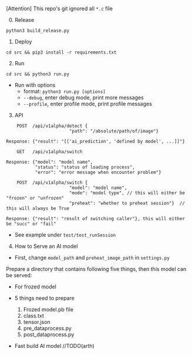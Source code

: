 [Attention] This repo's git ignored all `*.c` file

0. Release

`python3 build_release.py`

1. Deploy

`cd src && pip3 install -r requirements.txt`

2. Run 

```
cd src && python3 run.py
```

* Run with options
  * format: `python3 run.py [options]`
  * `--debug`, enter debug mode, print more messages
  * `--profile`, enter profile mode, print profile messages



3. API

```
    POST  /api/v1alpha/detect {
                        "path": "/absolute/path/of/image"}

Response: {"result": "[['ai_prediction', 'defined by model', ...]]"}
```

```
    GET   /api/v1alpha/switch

Response: {"model": "model name", 
           "status": "status of loading process",
           "error": "error message when encounter problem"}
```

```
    POST  /api/v1alpha/switch {
                        "model": "model name", 
                        "mode": "model type", // this will either be "frozen" or "unfrozen"
                        "preheat": "whether to preheat session"}  // this will always be True

Response: {"result": "result of switching caller"}, this will either be "succ" or "fail"
```

* See example under `test/test_runSession`


4. How to Serve an AI model

* First, change `model_path` and `preheat_image_path` in `settings.py`

Prepare a directory that contains following five things, then this model can be served:

* For frozed model

* 5 things need to prepare
  1. Frozed model.pb file
  2. class.txt
  3. tensor.json
  4. pre_dataprocess.py
  5. post_dataprocess.py


* Fast build AI model
  //TODO(arth)
